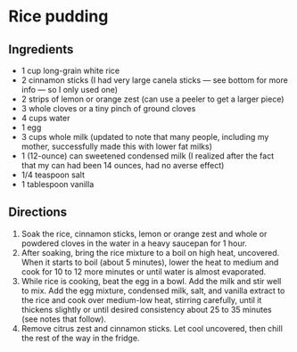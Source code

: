 Rice pudding
============

Ingredients
-----------

- 1 cup long-grain white rice
- 2 cinnamon sticks (I had very large canela sticks — see bottom for more info — so I only used one)
- 2 strips of lemon or orange zest (can use a peeler to get a larger piece)
- 3 whole cloves or a tiny pinch of ground cloves
- 4 cups water
- 1 egg
- 3 cups whole milk (updated to note that many people, including my mother, successfully made this with lower fat milks)
- 1 (12-ounce) can sweetened condensed milk (I realized after the fact that my can had been 14 ounces, had no averse effect)
- 1/4 teaspoon salt
- 1 tablespoon vanilla

Directions
----------

1. Soak the rice, cinnamon sticks, lemon or orange zest and whole or powdered cloves in the water in a heavy saucepan for 1 hour.
2. After soaking, bring the rice mixture to a boil on high heat, uncovered. When it starts to boil (about 5 minutes), lower the heat to medium and cook for 10 to 12 more minutes or until water is almost evaporated.
3. While rice is cooking, beat the egg in a bowl. Add the milk and stir well to mix. Add the egg mixture, condensed milk, salt, and vanilla extract to the rice and cook over medium-low heat, stirring carefully, until it thickens slightly or until desired consistency about 25 to 35 minutes (see notes that follow).
4. Remove citrus zest and cinnamon sticks. Let cool uncovered, then chill the rest of the way in the fridge.
